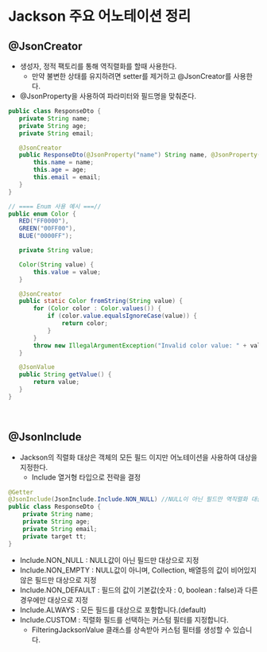 # Jackson 주요 어노테이션 정리

## @JsonCreator
 * 생성자, 정적 팩토리를 통해 역직렬화를 할때 사용한다. 
    * 만약 불변한 상태를 유지하려면 setter를 제거하고 @JsonCreator를 사용한다.
 * @JsonProperty을 사용하여 파라미터와 필드명을 맞춰준다.
 ``` java
public class ResponseDto {
    private String name;
    private String age;
    private String email;    

    @JsonCreator
    public ResponseDto(@JsonProperty("name") String name, @JsonProperty("age") String age, @JsonProperty("email") String email) {        
        this.name = name;
        this.age = age;
        this.email = email;
    }        
}

// ==== Enum 사용 예시 ===//
public enum Color {
    RED("FF0000"),
    GREEN("00FF00"),
    BLUE("0000FF");

    private String value;

    Color(String value) {
        this.value = value;
    }

    @JsonCreator
    public static Color fromString(String value) {
        for (Color color : Color.values()) {
            if (color.value.equalsIgnoreCase(value)) {
                return color;
            }
        }
        throw new IllegalArgumentException("Invalid color value: " + value);
    }

    @JsonValue
    public String getValue() {
        return value;
    }
}
 ```
<br/>

 ## @JsonInclude
 * Jackson의 직렬화 대상은 객체의 모든 필드 이지만 어노테이션을 사용하여 대상을 지정한다.
    * Include 열거형 타입으로 전략을 결정
```java
@Getter
@JsonInclude(JsonInclude.Include.NON_NULL) //NULL이 아닌 필드만 역직렬화 대상으로 지정
public class ResponseDto {
    private String name;
    private String age;
    private String email;
    private target tt;
}
```
* Include.NON_NULL : NULL값이 아닌 필드만 대상으로 지정 
* Include.NON_EMPTY : NULL값이 아니며, Collection, 배열등의 값이 비어있지 않은 필드만 
                     대상으로 지정 
* Include.NON_DEFAULT : 필드의 값이 기본값(숫자 : 0, boolean : false)과 다른 경우에만 대상으로 지정                      
* Include.ALWAYS : 모든 필드를 대상으로 포함합니다.(default)
* Include.CUSTOM : 직렬화 필드를 선택하는 커스텀 필터를 지정합니다. 
    * FilteringJacksonValue 클래스를 상속받아 커스텀 필터를 생성할 수 있습니다.





